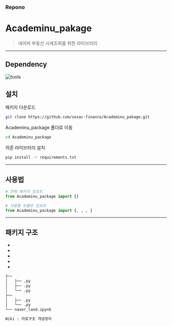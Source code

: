 ### Repono
# Academinu_pakage

> 네이버 부동산 시세조회를 위한 라이브러리

----

## Dependency
![tools](https://user-images.githubusercontent.com/111418728/191007467-8e85db43-90cb-4a0f-b7e7-55a003427051.jpg)
## 설치
패키지 다운로드
```bash
git clone https://github.com/sesac-finance/Academinu_pakage.git
```

Academinu_package 폴더로 이동
```bash
cd Academinu_package
```

의존 라이브러리 설치
```bash
pip install -r requirements.txt
```

----

## 사용법


```python
# 전체 패키지 임포트
from Academinu_package import {}

# 사용할 모듈만 임포트
from Academinu_package import {, , , }
```

----

## 패키지 구조
-
- 
-
- 
- 

```bash
├── 
│   ├── .py
│   ├── .py
│   └── .py
├── 
│   ├── .py
│   └── .py
└── naver_land.ipynb

Wiki : 자료구조 개념정리

